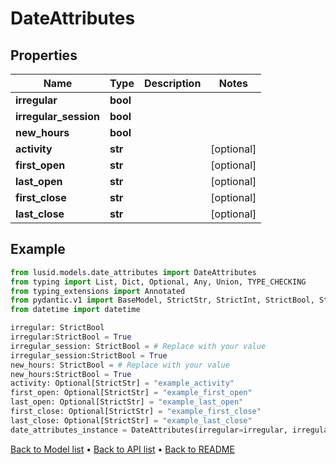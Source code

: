 # DateAttributes

## Properties
Name | Type | Description | Notes
------------ | ------------- | ------------- | -------------
**irregular** | **bool** |  | 
**irregular_session** | **bool** |  | 
**new_hours** | **bool** |  | 
**activity** | **str** |  | [optional] 
**first_open** | **str** |  | [optional] 
**last_open** | **str** |  | [optional] 
**first_close** | **str** |  | [optional] 
**last_close** | **str** |  | [optional] 
## Example

```python
from lusid.models.date_attributes import DateAttributes
from typing import List, Dict, Optional, Any, Union, TYPE_CHECKING
from typing_extensions import Annotated
from pydantic.v1 import BaseModel, StrictStr, StrictInt, StrictBool, StrictFloat, StrictBytes, Field, validator, ValidationError, conlist, constr
from datetime import datetime

irregular: StrictBool
irregular:StrictBool = True
irregular_session: StrictBool = # Replace with your value
irregular_session:StrictBool = True
new_hours: StrictBool = # Replace with your value
new_hours:StrictBool = True
activity: Optional[StrictStr] = "example_activity"
first_open: Optional[StrictStr] = "example_first_open"
last_open: Optional[StrictStr] = "example_last_open"
first_close: Optional[StrictStr] = "example_first_close"
last_close: Optional[StrictStr] = "example_last_close"
date_attributes_instance = DateAttributes(irregular=irregular, irregular_session=irregular_session, new_hours=new_hours, activity=activity, first_open=first_open, last_open=last_open, first_close=first_close, last_close=last_close)

```

[Back to Model list](../README.md#documentation-for-models) &#8226; [Back to API list](../README.md#documentation-for-api-endpoints) &#8226; [Back to README](../README.md)

